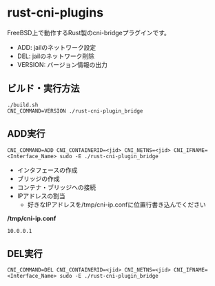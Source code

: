 # rust-cni-plugins
FreeBSD上で動作するRust製のcni-bridgeプラグインです。<br>
- ADD: jailのネットワーク設定
- DEL: jailのネットワーク削除
- VERSION: バージョン情報の出力

## ビルド・実行方法
```
./build.sh
CNI_COMMAND=VERSION ./rust-cni-plugin_bridge
```

## ADD実行
```
CNI_COMMAND=ADD CNI_CONTAINERID=<jid> CNI_NETNS=<jid> CNI_IFNAME=<Interface_Name> sudo -E ./rust-cni-plugin_bridge 
```
- インタフェースの作成
- ブリッジの作成
- コンテナ・ブリッジへの接続
- IPアドレスの割当
	- 好きなIPアドレスを/tmp/cni-ip.confに位置行書き込んでください

<b>/tmp/cni-ip.conf</b>
```
10.0.0.1
```

## DEL実行
```
CNI_COMMAND=DEL CNI_CONTAINERID=<jid> CNI_NETNS=<jid> CNI_IFNAME=<Interface_Name> sudo -E ./rust-cni-plugin_bridge 
```
